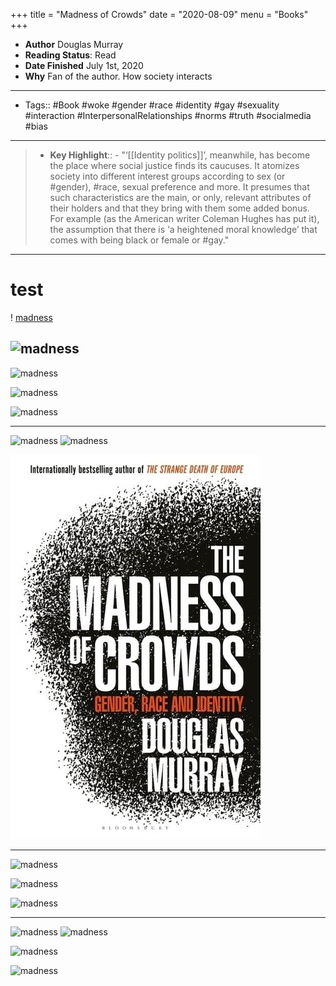 +++
title = "Madness of Crowds"
date = "2020-08-09"
menu = "Books"
+++

- **Author** Douglas Murray
- **Reading Status**: Read
- **Date Finished** July 1st, 2020
- **Why** Fan of the author. How society interacts
-----------------------------------------
- Tags:: #Book #woke #gender #race #identity #gay #sexuality #interaction #InterpersonalRelationships #norms #truth #socialmedia #bias
-----------------------------------------
> - **Key Highlight**::
    - "‘[[Identity politics]]’, meanwhile, has become the place where social justice finds its caucuses. It atomizes society into different interest groups according to sex (or #gender), #race, sexual preference and more. It presumes that such characteristics are the main, or only, relevant attributes of their holders and that they bring with them some added bonus. For example (as the American writer Coleman Hughes has put it), the assumption that there is ‘a heightened moral knowledge’ that comes with being black or female or #gay."

-----------------------------------------
# test

! [madness](https://khongsao.github.io/cblog.github.io/images/madofc.jpg)

![madness](https://khongsao.github.io/blog.github.io/images/madofc.jpg)
-----


![madness](https://github.com/KhongSao/cblog.github.io/static/images/madofc.jpg)

![madness](https://github.com/KhongSao/cblog.github.io/static/images/madofc.jpg)

![madness](https://github.com/KhongSao/cblog.github.io/static/images/madofc.jpg)

---

![madness](/static/images/madofc.jpg)
![madness](static/images/madofc.jpg)

![madness](/images/madofc.jpg)


------


![madness](https://github.com/KhongSao/cblog.github.io/static/image/madofc.jpg)

![madness](https://github.com/KhongSao/cblog.github.io/static/image/madofc.jpg)

![madness](https://github.com/KhongSao/cblog.github.io/static/image/madofc.jpg)

---

![madness](/static/image/madofc.jpg)
![madness](static/image/madofc.jpg)

![madness](/image/madofc.jpg)

![madness](image/madofc.jpg)

